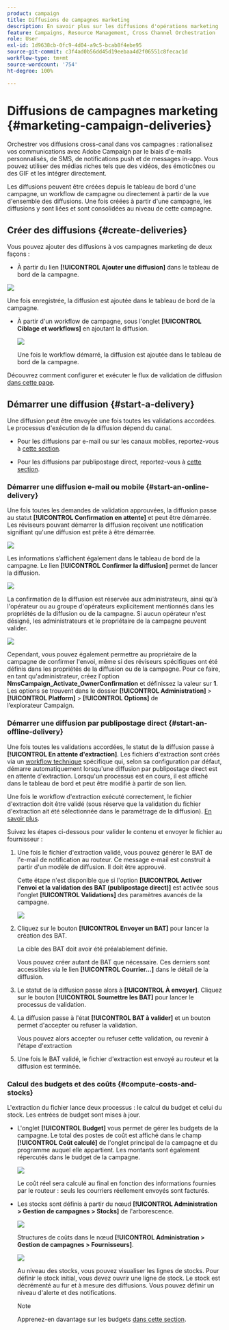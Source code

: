 ```yaml
---
product: campaign
title: Diffusions de campagnes marketing
description: En savoir plus sur les diffusions d'opérations marketing
feature: Campaigns, Resource Management, Cross Channel Orchestration
role: User
exl-id: 1d9638cb-0fc9-4d04-a9c5-bcab8f4ebe95
source-git-commit: c3f4ad0b56dd45d19eebaa4d2f06551c8fecac1d
workflow-type: tm+mt
source-wordcount: '754'
ht-degree: 100%

---
```


# Diffusions de campagnes marketing {#marketing-campaign-deliveries}

Orchestrer vos diffusions cross-canal dans vos campagnes : rationalisez vos communications avec Adobe Campaign par le biais d&#39;e-mails personnalisés, de SMS, de notifications push et de messages in-app. Vous pouvez utiliser des médias riches tels que des vidéos, des émoticônes ou des GIF et les intégrer directement.

Les diffusions peuvent être créées depuis le tableau de bord d&#39;une campagne, un workflow de campagne ou directement à partir de la vue d&#39;ensemble des diffusions. Une fois créées à partir d&#39;une campagne, les diffusions y sont liées et sont consolidées au niveau de cette campagne.

## Créer des diffusions {#create-deliveries}

Vous pouvez ajouter des diffusions à vos campagnes marketing de deux façons :

* À partir du lien **[!UICONTROL Ajouter une diffusion]** dans le tableau de bord de la campagne.

![](assets/campaign_op_add_delivery.png)

Une fois enregistrée, la diffusion est ajoutée dans le tableau de bord de la campagne.

* À partir d&#39;un workflow de campagne, sous l&#39;onglet **[!UICONTROL Ciblage et workflows]** en ajoutant la diffusion.

  ![](assets/campaign-wf-delivery.png)

  Une fois le workflow démarré, la diffusion est ajoutée dans le tableau de bord de la campagne.

Découvrez comment configurer et exécuter le flux de validation de diffusion [dans cette page](marketing-campaign-approval.md).

## Démarrer une diffusion {#start-a-delivery}

Une diffusion peut être envoyée une fois toutes les validations accordées. Le processus d&#39;exécution de la diffusion dépend du canal.

* Pour les diffusions par e-mail ou sur les canaux mobiles, reportez-vous à [cette section](#start-an-online-delivery).

* Pour les diffusions par publipostage direct, reportez-vous à [cette section](#start-an-offline-delivery).

### Démarrer une diffusion e-mail ou mobile {#start-an-online-delivery}

Une fois toutes les demandes de validation approuvées, la diffusion passe au statut **[!UICONTROL Confirmation en attente]** et peut être démarrée. Les réviseurs pouvant démarrer la diffusion reçoivent une notification signifiant qu&#39;une diffusion est prête à être démarrée.

![](assets/confirm-delivery.png)

Les informations s’affichent également dans le tableau de bord de la campagne. Le lien **[!UICONTROL Confirmer la diffusion]** permet de lancer la diffusion.

![](assets/confirm-delivery-from-dashboard.png)

La confirmation de la diffusion est réservée aux administrateurs, ainsi qu&#39;à l&#39;opérateur ou au groupe d&#39;opérateurs explicitement mentionnés dans les propriétés de la diffusion ou de la campagne. Si aucun opérateur n&#39;est désigné, les administrateurs et le propriétaire de la campagne peuvent valider.

![](assets/select-delivery-reviewers.png)

Cependant, vous pouvez également permettre au propriétaire de la campagne de confirmer l&#39;envoi, même si des réviseurs spécifiques ont été définis dans les propriétés de la diffusion ou de la campagne. Pour ce faire, en tant qu&#39;administrateur, créez l&#39;option **NmsCampaign_Activate_OwnerConfirmation** et définissez la valeur sur **1**. Les options se trouvent dans le dossier **[!UICONTROL Administration]** > **[!UICONTROL Platform]** > **[!UICONTROL Options]** de l’explorateur Campaign.


### Démarrer une diffusion par publipostage direct {#start-an-offline-delivery}

Une fois toutes les validations accordées, le statut de la diffusion passe à **[!UICONTROL En attente d&#39;extraction]**. Les fichiers d&#39;extraction sont créés via un [workflow technique](../workflow/technical-workflows.md) spécifique qui, selon sa configuration par défaut, démarre automatiquement lorsqu&#39;une diffusion par publipostage direct est en attente d&#39;extraction. Lorsqu&#39;un processus est en cours, il est affiché dans le tableau de bord et peut être modifié à partir de son lien.

Une fois le workflow d&#39;extraction exécuté correctement, le fichier d&#39;extraction doit être validé (sous réserve que la validation du fichier d&#39;extraction ait été sélectionnée dans le paramétrage de la diffusion). [En savoir plus](marketing-campaign-approval.md#approving-an-extraction-file).

Suivez les étapes ci-dessous pour valider le contenu et envoyer le fichier au fournisseur :

1. Une fois le fichier d&#39;extraction validé, vous pouvez générer le BAT de l&#39;e-mail de notification au routeur. Ce message e-mail est construit à partir d&#39;un modèle de diffusion. Il doit être approuvé.

   Cette étape n&#39;est disponible que si l&#39;option **[!UICONTROL Activer l&#39;envoi et la validation des BAT (publipostage direct)]** est activée sous l&#39;onglet **[!UICONTROL Validations]** des paramètres avancés de la campagne.

   ![](assets/enable-proof-validation.png)

1. Cliquez sur le bouton **[!UICONTROL Envoyer un BAT]** pour lancer la création des BAT.

   La cible des BAT doit avoir été préalablement définie.

   Vous pouvez créer autant de BAT que nécessaire. Ces derniers sont accessibles via le lien **[!UICONTROL Courrier...]** dans le détail de la diffusion.

1. Le statut de la diffusion passe alors à **[!UICONTROL À envoyer]**. Cliquez sur le bouton **[!UICONTROL Soumettre les BAT]** pour lancer le processus de validation.

1. La diffusion passe à l&#39;état **[!UICONTROL BAT à valider]** et un bouton permet d&#39;accepter ou refuser la validation.

   Vous pouvez alors accepter ou refuser cette validation, ou revenir à l&#39;étape d&#39;extraction

1. Une fois le BAT validé, le fichier d&#39;extraction est envoyé au routeur et la diffusion est terminée.

### Calcul des budgets et des coûts {#compute-costs-and-stocks}

L&#39;extraction du fichier lance deux processus : le calcul du budget et celui du stock. Les entrées de budget sont mises à jour.

* L&#39;onglet **[!UICONTROL Budget]** vous permet de gérer les budgets de la campagne. Le total des postes de coût est affiché dans le champ **[!UICONTROL Coût calculé]** de l&#39;onglet principal de la campagne et du programme auquel elle appartient. Les montants sont également répercutés dans le budget de la campagne.

  ![](assets/campaign-budget-tab.png)

  Le coût réel sera calculé au final en fonction des informations fournies par le routeur : seuls les courriers réellement envoyés sont facturés.

* Les stocks sont définis à partir du nœud **[!UICONTROL Administration > Gestion de campagnes > Stocks]** de l&#39;arborescence.

  ![](assets/campaign-stocks.png)

  Structures de coûts dans le nœud **[!UICONTROL Administration > Gestion de campagnes > Fournisseurs]**.

  ![](assets/campaign-service-providers.png)

  Au niveau des stocks, vous pouvez visualiser les lignes de stocks. Pour définir le stock initial, vous devez ouvrir une ligne de stock. Le stock est décrémenté au fur et à mesure des diffusions. Vous pouvez définir un niveau d&#39;alerte et des notifications.


  >[!NOTE]
  >
  >Apprenez-en davantage sur les budgets [dans cette section](providers-stocks-and-budgets.md).
